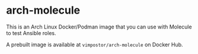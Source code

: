 # arch-molecule

This is an Arch Linux Docker/Podman image that you can use with Molecule to test Ansible roles.

A prebuilt image is available at `vimpostor/arch-molecule` on Docker Hub.
